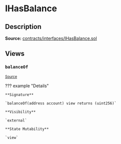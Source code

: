 # IHasBalance

## Description

**Source:** [contracts/interfaces/IHasBalance.sol](https://github.com/Synthetixio/synthetix/tree/v2.101.1-alpha/contracts/interfaces/IHasBalance.sol)

## Views

### `balanceOf`

<sub>[Source](https://github.com/Synthetixio/synthetix/tree/v2.101.1-alpha/contracts/interfaces/IHasBalance.sol#L6)</sub>

??? example "Details"

    **Signature**

    `balanceOf(address account) view returns (uint256)`

    **Visibility**

    `external`

    **State Mutability**

    `view`
